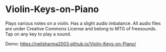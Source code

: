# Violin-Keys-on-Piano

Plays various notes on a violin. Has a slight audio imbalance. All audio files are under Creative Commons License and belong to MTG of freesounds. Tap on any key to play a sound.

Demo: 
https://neilsharma2003.github.io/Violin-Keys-on-Piano/
